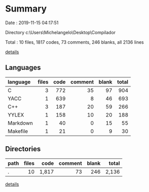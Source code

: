 # Summary

Date : 2019-11-15 04:17:51

Directory c:\Users\Michelangelo\Desktop\Compilador

Total : 10 files,  1817 codes, 73 comments, 246 blanks, all 2136 lines

[details](details.md)

## Languages
| language | files | code | comment | blank | total |
| :--- | ---: | ---: | ---: | ---: | ---: |
| C | 3 | 772 | 35 | 97 | 904 |
| YACC | 1 | 639 | 8 | 46 | 693 |
| C++ | 3 | 187 | 20 | 59 | 266 |
| YYLEX | 1 | 158 | 10 | 20 | 188 |
| Markdown | 1 | 40 | 0 | 15 | 55 |
| Makefile | 1 | 21 | 0 | 9 | 30 |

## Directories
| path | files | code | comment | blank | total |
| :--- | ---: | ---: | ---: | ---: | ---: |
| . | 10 | 1,817 | 73 | 246 | 2,136 |

[details](details.md)